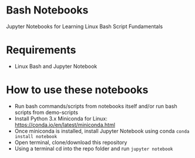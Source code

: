 # Bash Notebooks

Jupyter Notebooks for Learning Linux Bash Script Fundamentals

# Requirements

-   Linux Bash and Jupyter Notebook

# How to use these notebooks

-   Run bash commands/scripts from notebooks itself and/or run bash scripts from demo-scripts
-   Install Python 3.x Miniconda for Linux: https://conda.io/en/latest/miniconda.html
-   Once miniconda is installed, install Jupyter Notebook using conda
    `conda install notebook`
-   Open terminal, clone/download this repository
-   Using a terminal cd into the repo folder and run
    `jupyter notebook`

